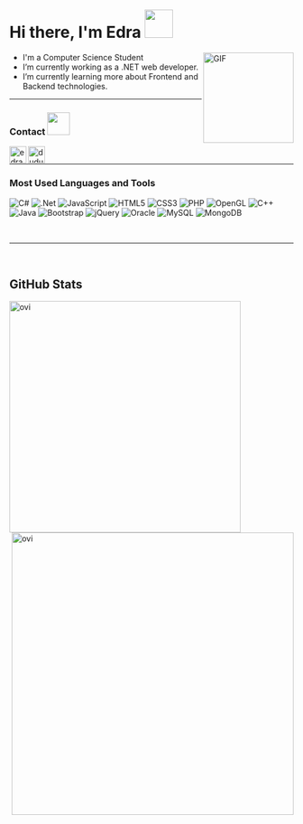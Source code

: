 # Hi there, I'm Edra <img width="50px" src="http://pixelartmaker-data-78746291193.nyc3.digitaloceanspaces.com/image/c21dda2f6d67dbc.png" />

<img align="right" alt="GIF" height="160px" src="https://media2.giphy.com/media/fTz2gJRh37GpDaiiyD/giphy.gif" /> 

-  I'm a Computer Science Student 
-  I’m currently working as a .NET web developer.
-  I’m currently learning more about Frontend and Backend technologies.

---

### Contact       <img src="https://media.giphy.com/media/9JgkrwuSuum7hDcgEQ/giphy.gif" width="40px">

<a href="https://www.linkedin.com/in/edra-tabaku-817235204/"><img align="left" alt="edratabaku | LinkedIn" height="30px" src="https://www.flaticon.com/svg/static/icons/svg/725/725337.svg"/></a>
<a href="https://open.spotify.com/user/r58ct7o4i5nsrv2zur5f9a0cz"><img align="left" alt="dudutrbl | Spotify" height="30px" src="https://www.flaticon.com/svg/static/icons/svg/725/725281.svg" /></a>

<br />

---

### Most Used Languages and Tools  

<img alt="C#" src="https://img.shields.io/badge/c%23-%23239120.svg?style=for-the-badge&logo=c-sharp&logoColor=white"/> <img alt=".Net" src="https://img.shields.io/badge/.NET-5C2D91?style=for-the-badge&logo=.net&logoColor=white"/>
<img alt="JavaScript" src="https://img.shields.io/badge/javascript-%23323330.svg?style=for-the-badge&logo=javascript&logoColor=%23F7DF1E"/>
<img alt="HTML5" src="https://img.shields.io/badge/html5-%23E34F26.svg?style=for-the-badge&logo=html5&logoColor=white"/>
<img alt="CSS3" src="https://img.shields.io/badge/css3-%231572B6.svg?style=for-the-badge&logo=css3&logoColor=white"/>
<img alt="PHP" src="https://img.shields.io/badge/php-%23777BB4.svg?style=for-the-badge&logo=php&logoColor=white"/>
<img alt="OpenGL" src="https://img.shields.io/badge/OpenGL-%23FFFFFF.svg?style=for-the-badge&logo=opengl"/>
<img alt="C++" src="https://img.shields.io/badge/c++-%2300599C.svg?style=for-the-badge&logo=c%2B%2B&logoColor=white"/>
<img alt="Java" src="https://img.shields.io/badge/java-%23ED8B00.svg?style=for-the-badge&logo=java&logoColor=white"/>
<img alt="Bootstrap" src="https://img.shields.io/badge/bootstrap-%23563D7C.svg?style=for-the-badge&logo=bootstrap&logoColor=white"/>
<img alt="jQuery" src="https://img.shields.io/badge/jquery-%230769AD.svg?style=for-the-badge&logo=jquery&logoColor=white"/>
<img alt="Oracle" src ="https://img.shields.io/badge/oracle-%23F00000.svg?style=for-the-badge&logo=oracle&logoColor=white" />
<img alt="MySQL" src="https://img.shields.io/badge/mysql-%2300f.svg?style=for-the-badge&logo=mysql&logoColor=white"/>
<img alt="MongoDB" src ="https://img.shields.io/badge/MongoDB-%234ea94b.svg?style=for-the-badge&logo=mongodb&logoColor=white"/>

<br/>

---

<br/>

 ## GitHub Stats

<p><img align="left" src="https://github-readme-stats.vercel.app/api/top-langs?username=edratabaku&show_icons=true&locale=en&layout=compact&theme=tokyonight" alt="ovi" width="410" /></p>
<p><img align="right" src="https://github-readme-stats.vercel.app/api?username=edratabaku&show_icons=true&locale=en&theme=tokyonight" alt="ovi" width="500" /></p>

<br/><br/><br/>
